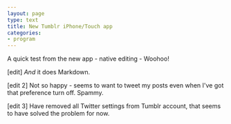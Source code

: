 ```yaml
---
layout: page
type: text
title: New Tumblr iPhone/Touch app
categories: 
- program
---
```

A quick test from the new app - native editing - Woohoo!

[edit] _And_  it does Markdown.

[edit 2] Not so happy - seems to want to tweet my posts even when I've got that preference turn off. Spammy.  

[edit 3] Have removed all Twitter settings from Tumblr account, that seems to have solved the problem for now. 
